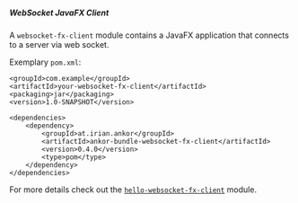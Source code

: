 ##### WebSocket JavaFX Client

A `websocket-fx-client` module contains a JavaFX application that connects to a server via web socket.

Exemplary `pom.xml`:

    <groupId>com.example</groupId>
    <artifactId>your-websocket-fx-client</artifactId>
    <packaging>jar</packaging>
    <version>1.0-SNAPSHOT</version>
    
    <dependencies>
        <dependency>
            <groupId>at.irian.ankor</groupId>
            <artifactId>ankor-bundle-websocket-fx-client</artifactId>
            <version>0.4.0</version>
            <type>pom</type>
        </dependency>
    </dependencies>
    
For more details check out the [`hello-websocket-fx-client`](https://github.com/ankor-io/hello-ankor/tree/master/hello-websocket-fx-client) module.
